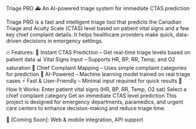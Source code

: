 Triage PRO 🚑
An AI-powered triage system for immediate CTAS prediction

Triage PRO is a fast and intelligent triage tool that predicts the Canadian Triage and Acuity Scale (CTAS) level based on patient vital signs and a few key chief complaint details. It helps healthcare providers make quick, data-driven decisions in emergency settings.

🔥 Features:
🏥 Instant CTAS Prediction – Get real-time triage levels based on patient data
📊 Vital Signs Input – Supports HR, BP, RR, Temp, and O2 saturation
📝 Chief Complaint Mapping – Uses simple complaint categories for prediction
🤖 AI-Powered – Machine learning model trained on real triage cases
⚡ Fast & User-Friendly – Minimal input required for quick results
🚀 How It Works:
Enter patient vital signs (HR, BP, RR, Temp, O2 sat)
Select a chief complaint category
Get an immediate CTAS level prediction
This project is designed for emergency departments, paramedics, and urgent care centers to enhance decision-making and reduce triage time.

🔗 [Coming Soon]: Web & mobile integration, API support


